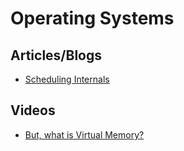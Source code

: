 # Operating Systems

## Articles/Blogs
- [Scheduling Internals](https://tontinton.com/posts/scheduling-internals)

## Videos
- [But, what is Virtual Memory?](https://www.youtube.com/watch?v=A9WLYbE0p-I)


